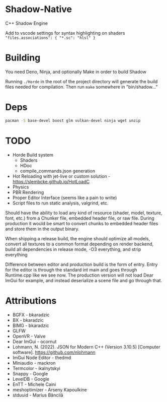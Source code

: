 # Shadow-Native

C++ Shadow Engine

Add to vscode settings for syntax highlighting on shaders
`"files.associations": { "*.sc": "hlsl" }`

# Building

You need Deno, Ninja, and optionally Make in order to build Shadow

Running `./Horde` in the root of the project directory will generate the build
files needed for compilation. Then run `make` somewhere in "bin/shadow..."

# Deps
```bash
pacman -S base-devel boost glm vulkan-devel ninja wget unzip 
```

# TODO

- Horde Build system
  - Shaders
  - HDoc
  - compile_commands.json generation
- Hot Reloading with jet-live or custom solution -
  https://slembcke.github.io/HotLoadC
- Physics
- PBR Rendering
- Proper Editor Interface (seems like a pain to write)
- Script files to run static analysis, valgrind, etc.

Should have the ability to load any kind of resource (shader, model, texture,
font, etc.) from a Chunker file, embedded header file, or raw file. During
production it would be smart to convert chunks to embedded header files and
store them in the output binary.

When shipping a release build, the engine should optimize all models, convert
all textures to a common format depending on render backend, build all
dependencies in release mode, -O3 everything, and strip everything

Difference between editor and production build is the form of entry. Entry for
the editor is through the standard int main and goes through Runtime.cpp like we
see now. The production version will not load Dear ImGui for example, and
instead deserialize a scene file and go through that.

# Attributions

- BGFX - bkaradzic
- BX - bkaradzic
- BIMG - bkaradzic
- GLFW
- OpenVR - Valve
- Dear ImGui - ocornut
- Lohmann, N. (2022). JSON for Modern C++ (Version 3.10.5) [Computer software].
  https://github.com/nlohmann
- ImGui Node Editor - thedmd
- Miniaudio - mackron
- Termcolor - ikalnytskyi
- Snappy - Google
- LevelDB - Google
- EnTT - Michele Caini
- meshoptimizer - Arseny Kapoulkine
- stduuid - Marius Băncilă
